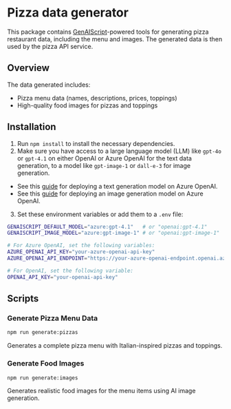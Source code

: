 # Pizza data generator

This package contains [GenAIScript](https://aka.ms/genaiscript)-powered tools for generating pizza restaurant data, including the menu and images. The generated data is then used by the pizza API service.

## Overview

The data generated includes:
- Pizza menu data (names, descriptions, prices, toppings)
- High-quality food images for pizzas and toppings

## Installation

1. Run `npm install` to install the necessary dependencies.
2. Make sure you have access to a large language model (LLM) like `gpt-4o` or `gpt-4.1` on either OpenAI or Azure OpenAI for the text data generation, to a model like `gpt-image-1` or `dall-e-3` for image generation.
  * See this [guide](https://learn.microsoft.com/azure/ai-foundry/openai/how-to/create-resource?pivots=web-portal) for deploying a text generation model on Azure OpenAI.
  * See this [guide](https://learn.microsoft.com/azure/ai-foundry/openai/how-to/dall-e?tabs=gpt-image-1) for deploying an image generation model on Azure OpenAI.
3. Set these environment variables or add them to a `.env` file:

```bash
GENAISCRIPT_DEFAULT_MODEL="azure:gpt-4.1"   # or "openai:gpt-4.1"
GENAISCRIPT_IMAGE_MODEL="azure:gpt-image-1" # or "openai:gpt-image-1"

# For Azure OpenAI, set the following variables:
AZURE_OPENAI_API_KEY="your-azure-openai-api-key"
AZURE_OPENAI_API_ENDPOINT="https://your-azure-openai-endpoint.openai.azure.com"

# For OpenAI, set the following variable:
OPENAI_API_KEY="your-openai-api-key"
```

## Scripts

### Generate Pizza Menu Data

```bash
npm run generate:pizzas
```
Generates a complete pizza menu with Italian-inspired pizzas and toppings.

### Generate Food Images

```bash
npm run generate:images
```
Generates realistic food images for the menu items using AI image generation.
